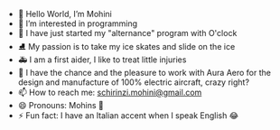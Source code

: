 - 👋 Hello World, I’m Mohini <br>
- 👀 I’m interested in programming <br>
- 🌱 I have just started my "alternance" program with O'clock <br>
- ⛸️ My passion is to take my ice skates and slide on the ice <br>
- 🚑 I am a first aider, I like to treat little injuries <br>
- 🛫 I have the chance and the pleasure to work with Aura Aero for the design and manufacture of 100% electric aircraft, crazy right? <br>
- 📫 How to reach me: schirinzi.mohini@gmail.com <br>
- 😄 Pronouns: Mohins 🙈 <br>
- ⚡ Fun fact: I have an Italian accent when I speak English 😂

<!---
Mohinsch/Mohinsch is a ✨ special ✨ repository because its `README.md` (this file) appears on your GitHub profile.
You can click the Preview link to take a look at your changes.
--->
